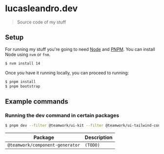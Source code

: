 # lucasleandro.dev

> Source code of my stuff

## Setup

For running my stuff you're going to need [Node](https://nodejs.org/) and [PNPM](https://pnpm.js.org/en/cli/add).
You can install Node using `nvm` or `fnm`.

```sh
$ nvm install 14
```

Once you have it running locally, you can proceed to running:

```sh
$ pnpm install
$ pnpm bootstrap
```

## Example commands

### Running the dev command in certain packages

```sh
$ pnpm dev --filter @teamwork/ui-kit --filter @teamwork/ui-tailwind-config
```

Package                                | Description
---                                    | ---
`@teamwork/component-generator`        | `(TODO)`
